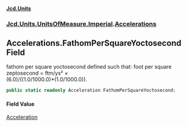 #### [Jcd.Units](index.md 'index')
### [Jcd.Units.UnitsOfMeasure.Imperial](Jcd.Units.UnitsOfMeasure.Imperial.md 'Jcd.Units.UnitsOfMeasure.Imperial').[Accelerations](Accelerations.md 'Jcd.Units.UnitsOfMeasure.Imperial.Accelerations')

## Accelerations.FathomPerSquareYoctosecond Field

fathom per square yoctosecond defined such that: foot per square zeptosecond = ftm/ys² ×  
(6.0)/((1.0/1000.0)*(1.0/1000.0)).

```csharp
public static readonly Acceleration FathomPerSquareYoctosecond;
```

#### Field Value
[Acceleration](Acceleration.md 'Jcd.Units.UnitTypes.Acceleration')